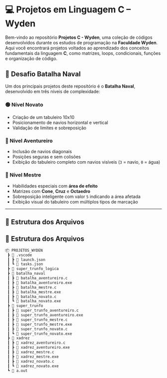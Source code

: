 # 💻 Projetos em Linguagem C – Wyden

Bem-vindo ao repositório **Projetos C - Wyden**, uma coleção de códigos desenvolvidos durante os estudos de programação na **Faculdade Wyden**. Aqui você encontrará projetos voltados ao aprendizado dos conceitos fundamentais da linguagem **C**, como matrizes, loops, condicionais, funções e organização de código.

## 🚢 Desafio Batalha Naval

Um dos principais projetos deste repositório é o **Batalha Naval**, desenvolvido em três níveis de complexidade:

### 🟢 Nível Novato
- Criação de um tabuleiro 10x10
- Posicionamento de navios horizontal e vertical
- Validação de limites e sobreposição

### 🔵 Nível Aventureiro
- Inclusão de navios diagonais
- Posições seguras e sem colisões
- Exibição do tabuleiro completo com navios visíveis (`3` = navio, `0` = água)

### 🔴 Nível Mestre
- Habilidades especiais com **área de efeito**
- Matrizes com **Cone**, **Cruz** e **Octaedro**
- Sobreposição inteligente com valor `5` indicando a área afetada
- Exibição visual do tabuleiro com múltiplos tipos de marcação

---

## 📁 Estrutura dos Arquivos

## 📁 Estrutura dos Arquivos

```bash
📦 PROJETOS_WYDEN
 ┣ 📂 .vscode
 ┃ ┣ 📜 launch.json
 ┃ ┗ 📜 tasks.json
 ┣ 📜 super_trunfo_logica
 ┣ 📂 batalha_naval
 ┃ ┣ 📜 batalha_aventureiro.c
 ┃ ┣ 📜 batalha_aventureiro.exe
 ┃ ┣ 📜 batalha_mestre.c
 ┃ ┣ 📜 batalha_mestre.exe
 ┃ ┣ 📜 batalha_novato.c
 ┃ ┗ 📜 batalha_novato.exe
 ┣ 📂 super_trunfo
 ┃ ┣ 📜 super_trunfo_aventureiro.c
 ┃ ┣ 📜 super_trunfo_aventureiro.exe
 ┃ ┣ 📜 super_trunfo_mestre.c
 ┃ ┣ 📜 super_trunfo_mestre.exe
 ┃ ┣ 📜 super_trunfo_novato.c
 ┃ ┗ 📜 super_trunfo_novato.exe
 ┣ 📂 xadrez
 ┃ ┣ 📜 xadrez_aventureiro.c
 ┃ ┣ 📜 xadrez_aventureiro.exe
 ┃ ┣ 📜 xadrez_mestre.c
 ┃ ┣ 📜 xadrez_mestre.exe
 ┃ ┣ 📜 xadrez_novato.c
 ┃ ┗ 📜 xadrez_novato.exe
 ┗ 📜 a.out


